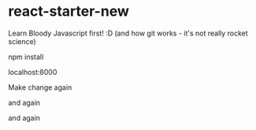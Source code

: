 # react-starter-new

Learn Bloody Javascript first! :D (and how git works - it's not really rocket science)

npm install

localhost:8000

Make change again

and again 

and again 
